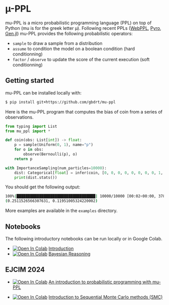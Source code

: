 # µ-PPL

mu-PPL is a micro probabilistic programming language (PPL) on top of Python (mu is for the greek letter µ).
Following recent PPLs ([WebPPL](http://webppl.org/), [Pyro](https://pyro.ai/), [Gen.jl](https://www.gen.dev/)) mu-PPL provides the following probabilistic operators:

- `sample` to draw a sample from a distribution
- `assume` to condition the model on a boolean condition (hard conditionning)
- `factor` / `observe` to update the score of the current execution (soft conditionning)

## Getting started

mu-PPL can be installed locally with:
```bash
$ pip install git+https://github.com/gbdrt/mu-ppl
```

Here is the mu-PPL program that computes the bias of coin from a series of observations.

```python
from typing import List
from mu_ppl import *

def coin(obs: List[int]) -> float:
    p = sample(Uniform(0, 1), name="p")
    for o in obs:
        observe(Bernoulli(p), o)
    return p

with ImportanceSampling(num_particles=10000):
    dist: Categorical[float] = infer(coin, [0, 0, 0, 0, 0, 0, 0, 0, 1, 1])  # type: ignore
    print(dist.stats())
```

You should get the following output:

```bash
100%|███████████████████████████████████| 10000/10000 [00:02<00:00, 3785.50it/s]
(0.2511526566307631, 0.11951005324220002)
```

More examples are available in the `examples` directory.

## Notebooks

The following introductory notebooks can be run locally or in Google Colab.

- <a target="_blank" href="https://colab.research.google.com/github/gbdrt/mu-ppl/blob/main/notebooks/1-introduction.ipynb"><img src="https://colab.research.google.com/assets/colab-badge.svg" alt="Open In Colab"/></a> [Introduction](./notebooks/1-introduction.ipynb) 
- <a target="_blank" href="https://colab.research.google.com/github/gbdrt/mu-ppl/blob/main/notebooks/2-bayesian-reasoning.ipynb"><img src="https://colab.research.google.com/assets/colab-badge.svg" alt="Open In Colab"/></a> [Bayesian Reasoning](./notebooks/2-bayesian-reasoning.ipynb) 

## EJCIM 2024

- <a target="_blank" href="https://colab.research.google.com/github/gbdrt/mu-ppl/blob/main/notebooks/ejcim24-ppl.ipynb"><img src="https://colab.research.google.com/assets/colab-badge.svg" alt="Open In Colab"/></a> [An introduction to probabilistic programming with mu-PPL](./notebooks/ejcim24-ppl.ipynb) 

- <a target="_blank" href="https://colab.research.google.com/github/gbdrt/mu-ppl/blob/main/notebooks/ejcim24-smc.ipynb"><img src="https://colab.research.google.com/assets/colab-badge.svg" alt="Open In Colab"/></a> [Introduction to Sequential Monte Carlo methods (SMC)](./notebooks/ejcim24-smc.ipynb) 